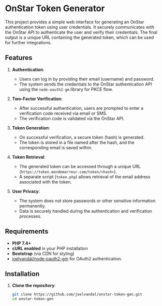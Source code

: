 # OnStar Token Generator

This project provides a simple web interface for generating an OnStar authentication token using user credentials. It securely communicates with the OnStar API to authenticate the user and verify their credentials. The final output is a unique URL containing the generated token, which can be used for further integrations.

## Features

1. **Authentication**:
   - Users can log in by providing their email (username) and password.
   - The system sends the credentials to the OnStar authentication API using the `node-oauth2-gm` library for PKCE flow.

2. **Two-Factor Verification**:
   - After successful authentication, users are prompted to enter a verification code received via email or SMS.
   - The verification code is validated via the OnStar API.

3. **Token Generation**:
   - On successful verification, a secure token (hash) is generated.
   - The token is stored in a file named after the hash, and the corresponding email is saved within.

4. **Token Retrieval**:
   - The generated token can be accessed through a unique URL (`https://token.mondemarreur.com/token/<hash>`).
   - A separate script (`token.php`) allows retrieval of the email address associated with the token.

5. **User Privacy**:
   - The system does not store passwords or other sensitive information permanently.
   - Data is securely handled during the authentication and verification processes.

## Requirements

- **PHP 7.4+**
- **cURL enabled** in your PHP installation
- **Bootstrap** (via CDN for styling)
- [joelvandal/node-oauth2-gm](https://github.com/joelvandal/node-oauth2-gm) for OAuth2 authentication.

## Installation

1. **Clone the repository**:
   ```bash
   git clone https://github.com/joelvandal/onstar-token-gen.git
   cd onstar-token-gen
